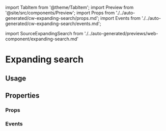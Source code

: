 import TabItem from '@theme/TabItem';
import Preview from '@site/src/components/Preview';
import Props from './../auto-generated/cw-expanding-search/props.md';
import Events from './../auto-generated/cw-expanding-search/events.md';

import SourceExpandingSearch from './../auto-generated/previews/web-component/expanding-search.md'

# Expanding search

## Usage

<Preview name="expanding-search" height="4rem">
  <TabItem value="javascript">
    <SourceExpandingSearch />
  </TabItem>
</Preview>

## Properties

### Props

<Props />

### Events

<Events />
